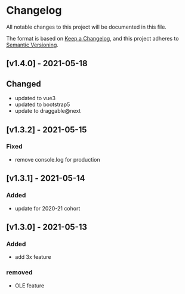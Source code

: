 # Changelog

All notable changes to this project will be documented in this file.

The format is based on [Keep a Changelog](https://keepachangelog.com/en/1.0.0/),
and this project adheres to [Semantic Versioning](https://semver.org/spec/v2.0.0.html).

## [v1.4.0] - 2021-05-18

## Changed

- updated to vue3
- updated to bootstrap5
- update to draggable@next

## [v1.3.2] - 2021-05-15

### Fixed

- remove console.log for production

## [v1.3.1] - 2021-05-14

### Added

- update for 2020-21 cohort

## [v1.3.0] - 2021-05-13

### Added

- add 3x feature

### removed

- OLE feature
